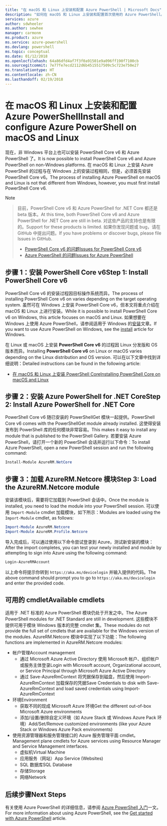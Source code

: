 ```yaml
---
title: "在 macOS 和 Linux 上安装和配置 Azure PowerShell | Microsoft Docs"
description: "如何在 macOS 和 Linux 上安装和配置首次使用的 Azure PowerShell。"
services: azure
author: sdwheeler
ms.author: sewhee
manager: carmonm
ms.product: azure
ms.service: azure-powershell
ms.devlang: powershell
ms.topic: conceptual
ms.date: 01/12/2018
ms.openlocfilehash: 64a86dfd4af7f3f0a91501e9a096ff190f7100cb
ms.sourcegitcommit: 7e77fe7ecd2112d6b4515517509c5c723e750e27
ms.translationtype: HT
ms.contentlocale: zh-CN
ms.lasthandoff: 02/19/2018
---
```

# <a name="install-and-configure-azure-powershell-on-macos-and-linux"></a><span data-ttu-id="4899f-103">在 macOS 和 Linux 上安装和配置 Azure PowerShell</span><span class="sxs-lookup"><span data-stu-id="4899f-103">Install and configure Azure PowerShell on macOS and Linux</span></span>

<span data-ttu-id="4899f-104">现在，非 Windows 平台上也可以安装 PowerShell Core v6 和 Azure PowerShell 了。</span><span class="sxs-lookup"><span data-stu-id="4899f-104">It is now possible to install PowerShell Core v6 and Azure PowerShell on non-Windows platforms.</span></span>
<span data-ttu-id="4899f-105">在 macOS 和 Linux 上安装 Azure PowerShell 的过程与在 Windows 上的安装过程相同，但是，必须首先安装 PowerShell Core v6。</span><span class="sxs-lookup"><span data-stu-id="4899f-105">The process of installing Azure PowerShell on macOS and Linux is not that different from Windows, however, you must first install PowerShell Core v6.</span></span>

> [!NOTE]

> <span data-ttu-id="4899f-106">目前，PowerShell Core v6 和 Azure PowerShell for .NET Core 都还是 beta 版本。</span><span class="sxs-lookup"><span data-stu-id="4899f-106">At this time, both PowerShell Core v6 and Azure PowerShell for .NET Core are still in beta.</span></span>
> <span data-ttu-id="4899f-107">对这些产品的支持也是有限的。</span><span class="sxs-lookup"><span data-stu-id="4899f-107">Support for these products is limited.</span></span> <span data-ttu-id="4899f-108">如果你发现问题或 bug，请在 GitHub 中提出问题。</span><span class="sxs-lookup"><span data-stu-id="4899f-108">If you have problems or discover bugs, please file Issues in GitHub.</span></span>
>
> * [<span data-ttu-id="4899f-109">PowerShell Core v6 的问题</span><span class="sxs-lookup"><span data-stu-id="4899f-109">Issues for PowerShell Core v6</span></span>](https://github.com/PowerShell/PowerShell/issues)
> * [<span data-ttu-id="4899f-110">Azure PowerShell 的问题</span><span class="sxs-lookup"><span data-stu-id="4899f-110">Issues for Azure PowerShell</span></span>](https://github.com/azure/azure-docs-powershell/issues)

## <a name="step-1-install-powershell-core-v6"></a><span data-ttu-id="4899f-111">步骤 1：安装 PowerShell Core v6</span><span class="sxs-lookup"><span data-stu-id="4899f-111">Step 1: Install PowerShell Core v6</span></span>

<span data-ttu-id="4899f-112">PowerShell Core v6 的安装过程因目标操作系统而异。</span><span class="sxs-lookup"><span data-stu-id="4899f-112">The process of installing PowerShell Core v6 on varies depending on the target operating system.</span></span>
<span data-ttu-id="4899f-113">虽然可在 Windows 上安装 PowerShell Core v6，但本文将重点介绍在 macOS 和 Linux 上进行安装。</span><span class="sxs-lookup"><span data-stu-id="4899f-113">While it is possible to install PowerShell Core v6 on Windows, this article focuses on macOS and Linux.</span></span> <span data-ttu-id="4899f-114">如果想要在 Windows 上使用 Azure PowerShell，请参阅适用于 Windows 的[安装](./install-azurerm-ps.md)文章。</span><span class="sxs-lookup"><span data-stu-id="4899f-114">If you want to use Azure PowerShell on Windows, see the [install](./install-azurerm-ps.md) article for Windows.</span></span>

<span data-ttu-id="4899f-115">在 Linux 或 macOS 上安装 **PowerShell Core v6** 的过程因 Linux 分发版和 OS 版本而异。</span><span class="sxs-lookup"><span data-stu-id="4899f-115">Installing **PowerShell Core v6** on Linux or macOS varies depending on the Linux distribution and OS version.</span></span>
<span data-ttu-id="4899f-116">可以在以下文章中找到详细说明：</span><span class="sxs-lookup"><span data-stu-id="4899f-116">Detailed instructions can be found in the following article:</span></span>

- [<span data-ttu-id="4899f-117">在 macOS 和 Linux 上安装 PowerShell Core</span><span class="sxs-lookup"><span data-stu-id="4899f-117">Installing PowerShell Core on macOS and Linux</span></span>](/powershell/scripting/setup/installing-powershell-core-on-macos-and-linux)

## <a name="step-2-install-azure-powershell-for-net-core"></a><span data-ttu-id="4899f-118">步骤 2：安装 Azure PowerShell for .NET Core</span><span class="sxs-lookup"><span data-stu-id="4899f-118">Step 2: Install Azure PowerShell for .NET Core</span></span>

<span data-ttu-id="4899f-119">PowerShell Core v6 随已安装的 PowerShellGet 模块一起提供。</span><span class="sxs-lookup"><span data-stu-id="4899f-119">PowerShell Core v6 comes with the PowerShellGet module already installed.</span></span> <span data-ttu-id="4899f-120">这使得安装发布到 PowerShell 库的任何模块非常容易。</span><span class="sxs-lookup"><span data-stu-id="4899f-120">This makes it easy to install any module that is published to the PowerShell Gallery.</span></span> <span data-ttu-id="4899f-121">若要安装 Azure PowerShell，请打开一个新的 PowerShell 会话并运行以下命令：</span><span class="sxs-lookup"><span data-stu-id="4899f-121">To install Azure PowerShell, open a new PowerShell session and run the following command:</span></span>

```powershell
Install-Module AzureRM.NetCore
```

## <a name="step-3-load-the-azurermnetcore-module"></a><span data-ttu-id="4899f-122">步骤 3：加载 AzureRM.Netcore 模块</span><span class="sxs-lookup"><span data-stu-id="4899f-122">Step 3: Load the AzureRM.Netcore module</span></span>

<span data-ttu-id="4899f-123">安装该模块后，需要将它加载到 PowerShell 会话中。</span><span class="sxs-lookup"><span data-stu-id="4899f-123">Once the module is installed, you need to load the module into your PowerShell session.</span></span> <span data-ttu-id="4899f-124">可以使用 `Import-Module` cmdlet 加载模块，如下所示：</span><span class="sxs-lookup"><span data-stu-id="4899f-124">Modules are loaded using the `Import-Module` cmdlet, as follows:</span></span>

```powershell
Import-Module AzureRM.Netcore
Import-Module AzureRM.Profile.Netcore
```

<span data-ttu-id="4899f-125">导入完成后，可以通过使用以下命令尝试登录到 Azure，测试新安装的模块：</span><span class="sxs-lookup"><span data-stu-id="4899f-125">After the import completes, you can test your newly installed and module by attempting to sign into Azure using the following command:</span></span>

```powershell
Login-AzureRMAccount
```

<span data-ttu-id="4899f-126">以上命令将提示你转到 `https://aka.ms/devicelogin` 并输入提供的代码。</span><span class="sxs-lookup"><span data-stu-id="4899f-126">The above command should prompt you to go to `https://aka.ms/devicelogin` and enter the provided code.</span></span>

## <a name="available-cmdlets"></a><span data-ttu-id="4899f-127">可用的 cmdlet</span><span class="sxs-lookup"><span data-stu-id="4899f-127">Available cmdlets</span></span>

<span data-ttu-id="4899f-128">适用于 .NET 标准的 Azure PowerShell 模块仍处于开发之中。</span><span class="sxs-lookup"><span data-stu-id="4899f-128">The Azure PowerShell modules for .NET Standard are still in development.</span></span> <span data-ttu-id="4899f-129">这些模块不提供可用于模块 Windows 版本的完整 cmdlet 集。</span><span class="sxs-lookup"><span data-stu-id="4899f-129">These modules do not provide the full set of cmdlets that are available for the Windows version of the modules.</span></span> <span data-ttu-id="4899f-130">AzureRM.Netcore 模块中实现了以下功能：</span><span class="sxs-lookup"><span data-stu-id="4899f-130">The following functions are implemented in AzureRM.Netcore modules:</span></span>

* <span data-ttu-id="4899f-131">帐户管理</span><span class="sxs-lookup"><span data-stu-id="4899f-131">Account management</span></span>
  - <span data-ttu-id="4899f-132">通过 Microsoft Azure Active Directory 使用 Microsoft 帐户、组织帐户或服务主体登录</span><span class="sxs-lookup"><span data-stu-id="4899f-132">Login with Microsoft account, Organizational account, or Service Principal through Microsoft Azure Active Directory</span></span>
  - <span data-ttu-id="4899f-133">通过 Save-AzureRmContext 将凭据保存到磁盘，然后使用 Import-AzureRmContext 加载保存的凭据</span><span class="sxs-lookup"><span data-stu-id="4899f-133">Save Credentials to disk with Save-AzureRmContext and load saved credentials using Import-AzureRmContext</span></span>
* <span data-ttu-id="4899f-134">环境</span><span class="sxs-lookup"><span data-stu-id="4899f-134">Environment</span></span>
  - <span data-ttu-id="4899f-135">获取不同的现成 Microsoft Azure 环境</span><span class="sxs-lookup"><span data-stu-id="4899f-135">Get the different out-of-box Microsoft Azure environments</span></span>
  - <span data-ttu-id="4899f-136">添加/设置/删除自定义环境（如 Azure Stack 或 Windows Azure Pack 环境）</span><span class="sxs-lookup"><span data-stu-id="4899f-136">Add/Set/Remove customized environments (like your Azure Stack or Windows Azure Pack environments)</span></span>
* <span data-ttu-id="4899f-137">使用资源管理器和服务管理接口的 Azure 服务管理平面 cmdlet。</span><span class="sxs-lookup"><span data-stu-id="4899f-137">Management plane cmdlets for Azure services using Resource Manager and Service Management interfaces.</span></span>
  - <span data-ttu-id="4899f-138">虚拟机</span><span class="sxs-lookup"><span data-stu-id="4899f-138">Virtual Machine</span></span>
  - <span data-ttu-id="4899f-139">应用服务（网站）</span><span class="sxs-lookup"><span data-stu-id="4899f-139">App Service (Websites)</span></span>
  - <span data-ttu-id="4899f-140">SQL 数据库</span><span class="sxs-lookup"><span data-stu-id="4899f-140">SQL Database</span></span>
  - <span data-ttu-id="4899f-141">存储</span><span class="sxs-lookup"><span data-stu-id="4899f-141">Storage</span></span>
  - <span data-ttu-id="4899f-142">网络</span><span class="sxs-lookup"><span data-stu-id="4899f-142">Network</span></span>

## <a name="next-steps"></a><span data-ttu-id="4899f-143">后续步骤</span><span class="sxs-lookup"><span data-stu-id="4899f-143">Next Steps</span></span>

<span data-ttu-id="4899f-144">有关使用 Azure PowerShell 的详细信息，请参阅 [Azure PowerShell 入门](get-started-azureps.md)一文。</span><span class="sxs-lookup"><span data-stu-id="4899f-144">For more information about using Azure PowerShell, see the [Get started with Azure PowerShell](get-started-azureps.md) article.</span></span>
